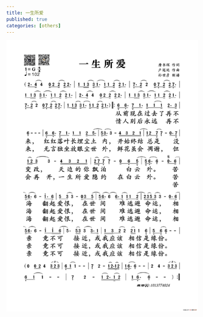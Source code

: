 ```yaml
---
title: 一生所爱
published: true
categories: [others]
---
```


![一生所爱](/images/one-life-love.png)

